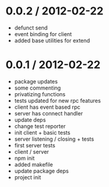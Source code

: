 
0.0.2 / 2012-02-22 
==================

  * defunct send
  * event binding for client
  * added base utilities for extend

0.0.1 / 2012-02-22 
==================

  * package updates
  * some commenting
  * privatizing functions
  * tests updated for new rpc features
  * client has event based rpc
  * server has connect handler
  * update deps
  * change test reporter
  * init client + basic tests
  * server listening / closing + tests
  * first server tests
  * client / server
  * npm init
  * added makefile
  * update package deps
  * project init
